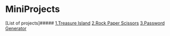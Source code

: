 # MiniProjects
[List of projects]#####
[1.Treasure Island](https://github.com/amlanacharya/MiniProjects/blob/main/treasureisland.py)
[2.Rock Paper Scissors](https://github.com/amlanacharya/MiniProjects/blob/main/RockPaperScissors.py)
[3.Password Generator](https://github.com/amlanacharya/MiniProjects/blob/main/PasswordGenerator.py)
